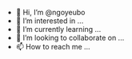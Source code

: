 - 👋 Hi, I’m @ngoyeubo
- 👀 I’m interested in ...
- 🌱 I’m currently learning ...
- 💞️ I’m looking to collaborate on ...
- 📫 How to reach me ...

<!---
ngoyeubo/ngoyeubo is a ✨ special ✨ repository because its `README.md` (this file) appears on your GitHub profile.
You can click the Preview link to take a look at your changes.
--->
